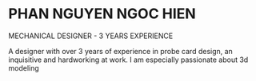 # PHAN NGUYEN NGOC HIEN
<p class="style_01"> MECHANICAL DESIGNER - 3 YEARS EXPERIENCE </p>

A designer with over 3 years of experience in probe card design, an inquisitive and hardworking at work.
I am especially passionate about 3d modeling

